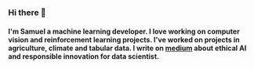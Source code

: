 ### Hi there 👋

<!--
**Leumastai/Leumastai** is a ✨ _special_ ✨ repository because its `README.md` (this file) appears on your GitHub profile.
Hi
Here are some ideas to get you started:

- 🔭 I’m currently working on ...
- 🌱 I’m currently learning ...
- 👯 I’m looking to collaborate on ...
- 🤔 I’m looking for help with ...
- 💬 Ask me about ...
- 📫 How to reach me: ...
- 😄 Pronouns: ...
- ⚡ Fun fact: ...
-->
#### I'm Samuel a machine learning developer. I love working on computer vision and reinforcement learning projects. I've worked on projects in agriculture, climate and tabular data. I write on [medium](https://medium.com/@samuel-taiwo) about ethical AI and responsible innovation for data scientist.
